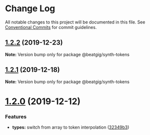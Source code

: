 # Change Log

All notable changes to this project will be documented in this file.
See [Conventional Commits](https://conventionalcommits.org) for commit guidelines.

## [1.2.2](https://github.com/beatgig/synth/compare/@beatgig/synth-tokens@1.2.1...@beatgig/synth-tokens@1.2.2) (2019-12-23)

**Note:** Version bump only for package @beatgig/synth-tokens





## [1.2.1](https://github.com/beatgig/synth/compare/@beatgig/synth-tokens@1.2.0...@beatgig/synth-tokens@1.2.1) (2019-12-18)

**Note:** Version bump only for package @beatgig/synth-tokens





# [1.2.0](https://github.com/beatgig/synth/compare/@beatgig/synth-tokens@1.1.0...@beatgig/synth-tokens@1.2.0) (2019-12-12)


### Features

* **types:** switch from array to token interpolation ([32349b3](https://github.com/beatgig/synth/commit/32349b3))
